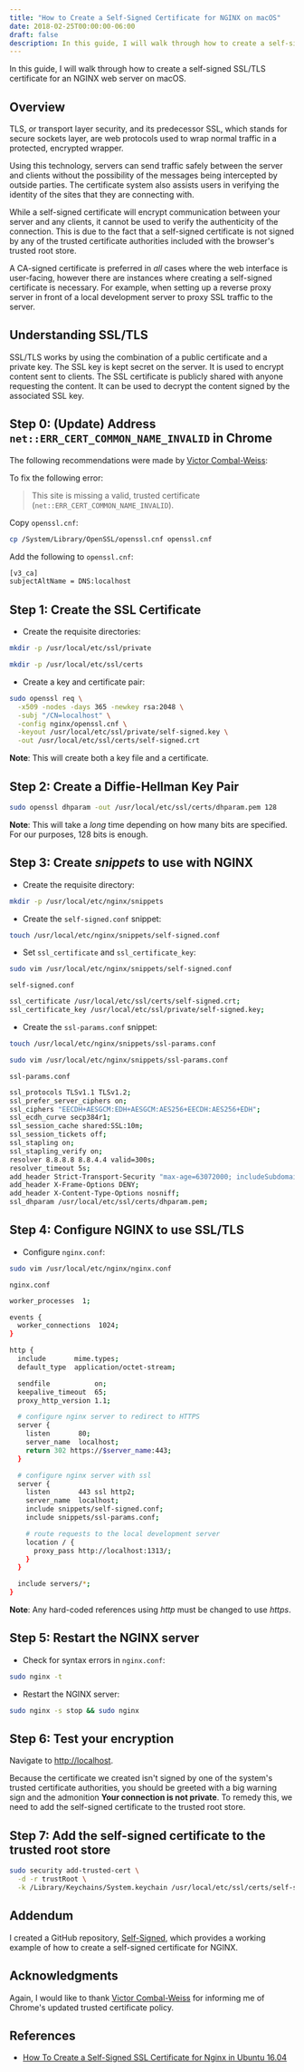 ```yaml
---
title: "How to Create a Self-Signed Certificate for NGINX on macOS"
date: 2018-02-25T00:00:00-06:00
draft: false
description: In this guide, I will walk through how to create a self-signed SSL/TLS certificate for an NGINX web server on macOS.
---
```


In this guide, I will walk through how to create a self-signed SSL/TLS certificate for an NGINX web server on macOS.

## Overview

TLS, or transport layer security, and its predecessor SSL, which stands for secure sockets layer, are web protocols used to wrap normal traffic in a protected, encrypted wrapper.

Using this technology, servers can send traffic safely between the server and clients without the possibility of the messages being intercepted by outside parties. The certificate system also assists users in verifying the identity of the sites that they are connecting with.

While a self-signed certificate will encrypt communication between your server and any clients, it cannot be used to verify the authenticity of the connection. This is due to the fact that a self-signed certificate is not signed by any of the trusted certificate authorities included with the browser's trusted root store.

A CA-signed certificate is preferred in *all* cases where the web interface is user-facing, however there are instances where creating a self-signed certificate is necessary. For example, when setting up a reverse proxy server in front of a local development server to proxy SSL traffic to the server.

## Understanding SSL/TLS

SSL/TLS works by using the combination of a public certificate and a private key. The SSL key is kept secret on the server. It is used to encrypt content sent to clients. The SSL certificate is publicly shared with anyone requesting the content. It can be used to decrypt the content signed by the associated SSL key.

## Step 0: (Update) Address `net::ERR_CERT_COMMON_NAME_INVALID` in Chrome

The following recommendations were made by [Victor Combal-Weiss](https://www.linkedin.com/in/victorcombalweiss/):

To fix the following error:

> This site is missing a valid, trusted certificate (`net::ERR_CERT_COMMON_NAME_INVALID`).

Copy `openssl.cnf`:

```bash
cp /System/Library/OpenSSL/openssl.cnf openssl.cnf
```

Add the following to `openssl.cnf`:

```bash
[v3_ca]
subjectAltName = DNS:localhost
```

## Step 1: Create the SSL Certificate

* Create the requisite directories:

```bash
mkdir -p /usr/local/etc/ssl/private
```

```bash
mkdir -p /usr/local/etc/ssl/certs
```

* Create a key and certificate pair:

```bash
sudo openssl req \
  -x509 -nodes -days 365 -newkey rsa:2048 \
  -subj "/CN=localhost" \
  -config nginx/openssl.cnf \
  -keyout /usr/local/etc/ssl/private/self-signed.key \
  -out /usr/local/etc/ssl/certs/self-signed.crt
```

**Note**: This will create both a key file and a certificate.

## Step 2: Create a Diffie-Hellman Key Pair

```bash
sudo openssl dhparam -out /usr/local/etc/ssl/certs/dhparam.pem 128
```

**Note**: This will take a *long* time depending on how many bits are specified. For our purposes, 128 bits is enough.

## Step 3: Create *snippets* to use with NGINX

* Create the requisite directory:

```bash
mkdir -p /usr/local/etc/nginx/snippets
```

* Create the `self-signed.conf` snippet:

```bash
touch /usr/local/etc/nginx/snippets/self-signed.conf
```

* Set `ssl_certificate` and `ssl_certificate_key`:

```bash
sudo vim /usr/local/etc/nginx/snippets/self-signed.conf
```

`self-signed.conf`

```bash
ssl_certificate /usr/local/etc/ssl/certs/self-signed.crt;
ssl_certificate_key /usr/local/etc/ssl/private/self-signed.key;
```

* Create the `ssl-params.conf` snippet:

```bash
touch /usr/local/etc/nginx/snippets/ssl-params.conf
```

```bash
sudo vim /usr/local/etc/nginx/snippets/ssl-params.conf
```

`ssl-params.conf`

```bash
ssl_protocols TLSv1.1 TLSv1.2;
ssl_prefer_server_ciphers on;
ssl_ciphers "EECDH+AESGCM:EDH+AESGCM:AES256+EECDH:AES256+EDH";
ssl_ecdh_curve secp384r1;
ssl_session_cache shared:SSL:10m;
ssl_session_tickets off;
ssl_stapling on;
ssl_stapling_verify on;
resolver 8.8.8.8 8.8.4.4 valid=300s;
resolver_timeout 5s;
add_header Strict-Transport-Security "max-age=63072000; includeSubdomains";
add_header X-Frame-Options DENY;
add_header X-Content-Type-Options nosniff;
ssl_dhparam /usr/local/etc/ssl/certs/dhparam.pem;
```

## Step 4: Configure NGINX to use SSL/TLS

* Configure `nginx.conf`:

```bash
sudo vim /usr/local/etc/nginx/nginx.conf
```

`nginx.conf`

```bash
worker_processes  1;

events {
  worker_connections  1024;
}

http {
  include       mime.types;
  default_type  application/octet-stream;

  sendfile           on;
  keepalive_timeout  65;
  proxy_http_version 1.1;

  # configure nginx server to redirect to HTTPS
  server {
    listen       80;
    server_name  localhost;
    return 302 https://$server_name:443;
  }

  # configure nginx server with ssl
  server {
    listen       443 ssl http2;
    server_name  localhost;
    include snippets/self-signed.conf;
    include snippets/ssl-params.conf;

    # route requests to the local development server
    location / {
      proxy_pass http://localhost:1313/;
    }
  }

  include servers/*;
}
```

**Note**: Any hard-coded references using *http* must be changed to use *https*.

## Step 5: Restart the NGINX server

* Check for syntax errors in `nginx.conf`:

```bash
sudo nginx -t
```

* Restart the NGINX server:

```bash
sudo nginx -s stop && sudo nginx
```

## Step 6: Test your encryption

Navigate to [http://localhost](http://localhost).

Because the certificate we created isn't signed by one of the system's trusted certificate authorities, you should be greeted with a big warning sign and the admonition **Your connection is not private**. To remedy this, we need to add the self-signed certificate to the trusted root store.

## Step 7: Add the self-signed certificate to the trusted root store

```bash
sudo security add-trusted-cert \
  -d -r trustRoot \
  -k /Library/Keychains/System.keychain /usr/local/etc/ssl/certs/self-signed.crt
```

## Addendum

I created a GitHub repository, [Self-Signed](https://github.com/NickolasHKraus/self-signed), which provides a working example of how to create a self-signed certificate for NGINX.

## Acknowledgments

Again, I would like to thank [Victor Combal-Weiss](https://www.linkedin.com/in/victorcombalweiss/) for informing me of Chrome's updated trusted certificate policy.

## References

* [How To Create a Self-Signed SSL Certificate for Nginx in Ubuntu 16.04](https://www.digitalocean.com/community/tutorials/how-to-create-a-self-signed-ssl-certificate-for-nginx-in-ubuntu-16-04)
